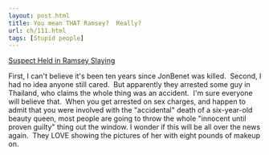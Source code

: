 ```yaml
---
layout: post.html
title: You mean THAT Ramsey?  Really?
url: ch/111.html
tags: [Stupid people]
---
```

[Suspect Held in Ramsey Slaying](http://www.washingtonpost.com/wp-dyn/content/article/2006/08/17/AR2006081700175.html?nav=rss_email/components)

First, I can't believe it's been ten years since JonBenet was killed.  Second, I had no idea anyone still cared.  But apparently they arrested some guy in Thailand, who claims the whole thing was an accident.  I'm sure everyone will believe that.  When you get arrested on sex charges, and happen to admit that you were involved with the "accidental" death of a six-year-old beauty queen, most people are going to throw the whole "innocent until proven guilty" thing out the window. I wonder if this will be all over the news again.  They LOVE showing the pictures of her with eight pounds of makeup on.

